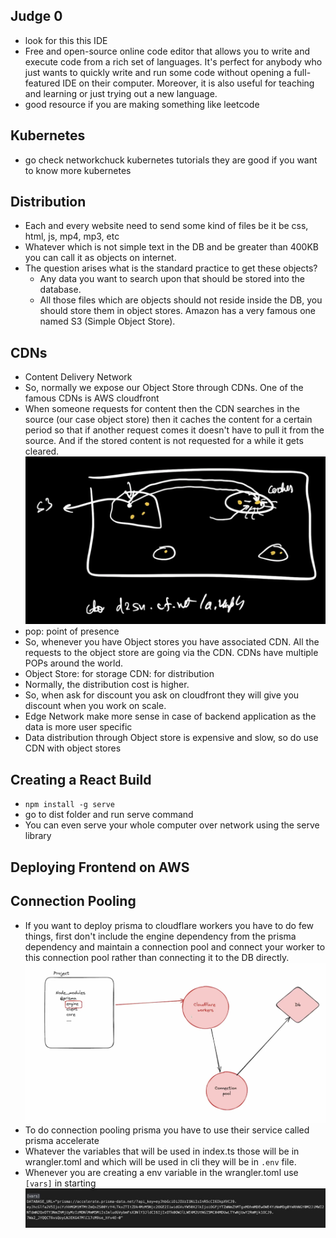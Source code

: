 ## Judge 0

- look for this this IDE
- Free and open-source online code editor that allows you to write and execute code from a rich set of languages. It's perfect for anybody who just wants to quickly write and run some code without opening a full-featured IDE on their computer. Moreover, it is also useful for teaching and learning or just trying out a new language.
- good resource if you are making something like leetcode

## Kubernetes

- go check networkchuck kubernetes tutorials they are good if you want to know more kubernetes

## Distribution

- Each and every website need to send some kind of files be it be css, html, js, mp4, mp3, etc
- Whatever which is not simple text in the DB and be greater than 400KB you can call it as objects on internet.
- The question arises what is the standard practice to get these objects?
  - Any data you want to search upon that should be stored into the database.
  - All those files which are objects should not reside inside the DB, you should store them in object stores. Amazon has a very famous one named S3 (Simple Object Store).

## CDNs

- Content Delivery Network
- So, normally we expose our Object Store through CDNs. One of the famous CDNs is AWS cloudfront
- When someone requests for content then the CDN searches in the source (our case object store) then it caches the content for a certain period so that if another request comes it doesn't have to pull it from the source. And if the stored content is not requested for a while it gets cleared.
  ![alt text](image.png)
- pop: point of presence
- So, whenever you have Object stores you have associated CDN. All the requests to the object store are going via the CDN. CDNs have multiple POPs around the world.
- Object Store: for storage
  CDN: for distribution
- Normally, the distribution cost is higher.
- So, when ask for discount you ask on cloudfront they will give you discount when you work on scale.
- Edge Network make more sense in case of backend application as the data is more user specific
- Data distribution through Object store is expensive and slow, so do use CDN with object stores

## Creating a React Build

- `npm install -g serve`
- go to dist folder and run serve command
- You can even serve your whole computer over network using the serve library

## Deploying Frontend on AWS

## Connection Pooling

- If you want to deploy prisma to cloudflare workers you have to do few things, first don't include the engine dependency from the prisma dependency and maintain a connection pool and connect your worker to this connection pool rather than connecting it to the DB directly.
  ![alt text](image-1.png)
- To do connection pooling prisma you have to use their service called prisma accelerate
- Whatever the variables that will be used in index.ts those will be in wrangler.toml and which will be used in cli they will be in `.env` file.
- Whenever you are creating a env variable in the wrangler.toml use `[vars]` in starting
  ![alt text](image-2.png)
